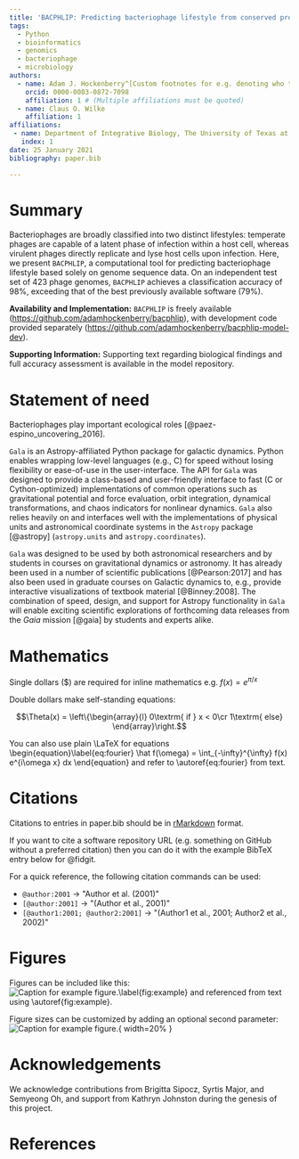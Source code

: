 ```yaml
---
title: 'BACPHLIP: Predicting bacteriophage lifestyle from conserved protein domains'
tags:
  - Python
  - bioinformatics
  - genomics
  - bacteriophage
  - microbiology
authors:
  - name: Adam J. Hockenberry^[Custom footnotes for e.g. denoting who the corresponding author is can be included like this.]
    orcid: 0000-0003-0872-7098
    affiliation: 1 # (Multiple affiliations must be quoted)
  - name: Claus O. Wilke
    affiliation: 1
affiliations:
 - name: Department of Integrative Biology, The University of Texas at Austin
   index: 1
date: 25 January 2021
bibliography: paper.bib

---
```


# Summary
Bacteriophages are broadly classified into two distinct lifestyles: temperate
phages are capable of a latent phase of infection within a host cell, whereas
virulent phages directly replicate and lyse host cells upon infection. Here, we
present `BACPHLIP`, a computational tool for predicting bacteriophage lifestyle
based solely on genome sequence data. On an independent test set of 423 phage
genomes, `BACPHLIP` achieves a classification accuracy of 98%, exceeding that of
the best previously available software (79%). 

**Availability and Implementation:** `BACPHLIP` is freely available
(https://github.com/adamhockenberry/bacphlip), with development code provided
separately (https://github.com/adamhockenberry/bacphlip-model-dev).

**Supporting Information:** Supporting text regarding biological findings and
full accuracy assessment is available in the model repository.

# Statement of need

Bacteriophages play important ecological roles
[@paez-espino_uncovering_2016]. 




`Gala` is an Astropy-affiliated Python package for galactic dynamics. Python
enables wrapping low-level languages (e.g., C) for speed without losing
flexibility or ease-of-use in the user-interface. The API for `Gala` was
designed to provide a class-based and user-friendly interface to fast (C or
Cython-optimized) implementations of common operations such as gravitational
potential and force evaluation, orbit integration, dynamical transformations,
and chaos indicators for nonlinear dynamics. `Gala` also relies heavily on and
interfaces well with the implementations of physical units and astronomical
coordinate systems in the `Astropy` package [@astropy] (`astropy.units` and
`astropy.coordinates`).

`Gala` was designed to be used by both astronomical researchers and by
students in courses on gravitational dynamics or astronomy. It has already been
used in a number of scientific publications [@Pearson:2017] and has also been
used in graduate courses on Galactic dynamics to, e.g., provide interactive
visualizations of textbook material [@Binney:2008]. The combination of speed,
design, and support for Astropy functionality in `Gala` will enable exciting
scientific explorations of forthcoming data releases from the *Gaia* mission
[@gaia] by students and experts alike.

# Mathematics

Single dollars ($) are required for inline mathematics e.g. $f(x) = e^{\pi/x}$

Double dollars make self-standing equations:

$$\Theta(x) = \left\{\begin{array}{l}
0\textrm{ if } x < 0\cr
1\textrm{ else}
\end{array}\right.$$

You can also use plain \LaTeX for equations
\begin{equation}\label{eq:fourier}
\hat f(\omega) = \int_{-\infty}^{\infty} f(x) e^{i\omega x} dx
\end{equation}
and refer to \autoref{eq:fourier} from text.

# Citations

Citations to entries in paper.bib should be in
[rMarkdown](http://rmarkdown.rstudio.com/authoring_bibliographies_and_citations.html)
format.

If you want to cite a software repository URL (e.g. something on GitHub without a preferred
citation) then you can do it with the example BibTeX entry below for @fidgit.

For a quick reference, the following citation commands can be used:
- `@author:2001`  ->  "Author et al. (2001)"
- `[@author:2001]` -> "(Author et al., 2001)"
- `[@author1:2001; @author2:2001]` -> "(Author1 et al., 2001; Author2 et al., 2002)"

# Figures

Figures can be included like this:
![Caption for example figure.\label{fig:example}](figure.png)
and referenced from text using \autoref{fig:example}.

Figure sizes can be customized by adding an optional second parameter:
![Caption for example figure.](figure.png){ width=20% }

# Acknowledgements

We acknowledge contributions from Brigitta Sipocz, Syrtis Major, and Semyeong
Oh, and support from Kathryn Johnston during the genesis of this project.

# References
